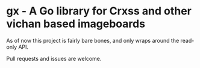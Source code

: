 # gx - A Go library for Crxss and other vichan based imageboards

As of now this project is fairly bare bones, and only wraps around
the read-only API.

Pull requests and issues are welcome.
